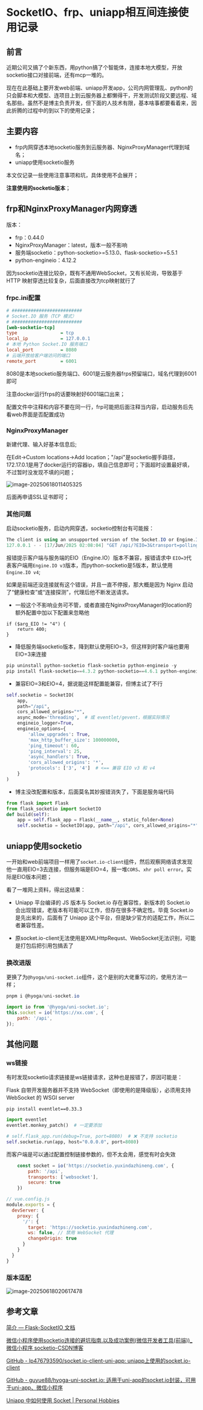 # SocketIO、frp、uniapp相互间连接使用记录

## 前言

近期公司又搞了个新东西，用python搞了个智能体，连接本地大模型，开放socketio接口对接前端，还有mcp一堆的。

现在在此基础上要开发web前端、uniapp开发app，公司内网管理乱、python的只会脚本和大模型、连项目上到云服务器上都懒得干，开发测试阶段又要远程、域名那些。虽然不是博主负责开发，但下面的人技术有限，基本啥事都要看着来，因此折腾的过程中的到以下的使用记录；

## 主要内容

- frp内网穿透本地socketio服务到云服务器、NginxProxyManager代理到域名；
- uniapp使用socketio服务

本文仅记录一些使用注意事项和坑，具体使用不会展开；

**注意使用的socketio版本**；

## frp和NginxProxyManager内网穿透

版本：

- frp：0.44.0
- NginxProxyManager：latest，版本一般不影响
- 服务端socketio：python-socketio>=5.13.0、flask-socketio>=5.5.1
- python-engineio：4.12.2

因为socketio连接比较杂，既有不通用WebSocket，又有长轮询，导致基于HTTP 映射穿透比较复杂，后面直接改为tcp映射就行了

### frpc.ini配置

```ini
# ##########################
# Socket.IO 服务（TCP 模式）
# ##########################
[web-socketio-tcp]
type                = tcp
local_ip            = 127.0.0.1
# 本地 Python Socket.IO 服务端口
local_port          = 8080
# 云端开放给客户端访问的端口
remote_port         = 6001
```

8080是本地socketio服务端口、6001是云服务器frps预留端口，域名代理到6001即可

注意docker运行frps的话要映射好6001端口出来；

配置文件中注释和内容不要在同一行，frp可能把后面注释当内容，启动服务后先看web界面是否配置成功

### NginxProxyManager

新建代理、输入好基本信息后;

在Edit->Custom locations->Add location；"/api"是socketio握手路径，172.17.0.1是用了docker运行的容器ip，填自己信息即可；下面超时设置最好填，不过暂时没发现不填的问题；

![image-20250618011405325](https://www.img.liy1900.xyz/www/ty/image-20250618011405325.png)

后面再申请SSL证书即可；

### 其他问题

启动socketio服务，启动内网穿透，socketio控制台有可能报：

```powershell
The client is using an unsupported version of the Socket.IO or Engine.IO protocols (further occurrences of this error will be logged with level INFO)
127.0.0.1 - - [17/Jun/2025 02:08:04] "GET /api/?EIO=3&transport=polling&t=PTvxGM1 HTTP/1.1" 400 -
```

报错提示客户端与服务端的EIO（Engine.IO）版本不兼容，报错请求中 `EIO=3`代表客户端用`Engine.IO v3`版本，而python-socketio是5版本，默认使用`Engine.IO v4`;

如果是前端还没连接就有这个错误，并且一直不停报，那大概是因为 Nginx 启动了“健康检查”或“连接探测”，代理后他不断发送请求。

- 一般这个不影响业务可不管，或者直接在NginxProxyManager的location的额外配置中加以下配置来忽略他

```
if ($arg_EIO != "4") {
    return 400;
}
```

- 降低服务端socketio版本，降到默认使用EIO=3，但这样到时客户端也要用EIO=3来连接

```powershell
pip uninstall python-socketio flask-socketio python-engineio -y
pip install flask-socketio==4.3.2 python-socketio==4.6.1 python-engineio==3.13.2
```

- 兼容EIO=3和EIO=4，据说能这样配置能兼容，但博主试了不行

```python
self.socketio = SocketIO(
    app,
    path="/api",
    cors_allowed_origins="*",
    async_mode='threading',  # 或 eventlet/gevent，根据实际情况
    engineio_logger=True,
    engineio_options={
        'allow_upgrades': True,
        'max_http_buffer_size': 100000000,
        'ping_timeout': 60,
        'ping_interval': 25,
        'async_handlers': True,
        'cors_allowed_origins': '*',
        'protocols': ['3', '4']  # <== 兼容 EIO v3 和 v4
    }
)
```

- 博主没改配置和版本，后面莫名其妙报错消失了，下面是服务端代码

```python
from flask import Flask
from flask_socketio import SocketIO
def build(self):
	app = self.flask_app = Flask(__name__, static_folder=None)
	self.socketio = SocketIO(app, path="/api", cors_allowed_origins="*")
```

## uniapp使用socketio

一开始和web前端项目一样用了`socket.io-client`组件，然后观察网络请求发现他一直用EIO=3去连接，但服务端是EIO=4，报一堆`CORS`、`xhr poll error`。实际是EIO版本问题；

看了一堆网上资料，得出这结果：

- Uniapp 平台编译的 JS 版本与 Socket.io 存在兼容性，新版本的 Socket.io 会出现错误，老版本有可能可以工作，但存在很多不确定性。毕竟 Socket.io 是先出来的，后面有了 Uniapp 这个平台，但是缺少官方的适配工作，所以二者兼容性差。

- 原socket.io-client无法使用是XMLHttpRequst、WebSocket无法识别，可能是打包后把引用包搞丢了

### 换改进版

更换了为`@hyoga/uni-socket.io`组件，这个是别的大佬重写过的，使用方法一样；

```powershell
pnpm i @hyoga/uni-socket.io
```

```javascript
import io from '@hyoga/uni-socket.io';
this.socket = io('https://xx.com', {
	path: '/api',
});
```

## 其他问题

### ws链接

有时发现socketio请求链接是ws链接请求，这种也是报错了，原因可能是：

Flask 自带开发服务器并不支持 WebSocket（即使用的是降级版），必须用支持 WebSocket 的 WSGI server

```
pip install eventlet==0.33.3
```

```python
import eventlet
eventlet.monkey_patch()  # 一定要添加

# self.flask_app.run(debug=True, port=8080)  # ❌ 不支持 socketio
self.socketio.run(app, host="0.0.0.0", port=8080)

```

而客户端是可以通过配置控制链接参数的，但不太会用，感觉有时会失效

```js
    const socket = io('https://socketio.yuxindazhineng.com', {
        path: '/api',
        transports: ['websocket'],
        secure: true
    })
```

```javascript
// vue.config.js
module.exports = {
  devServer: {
    proxy: {
      '/': {
        target: 'https://socketio.yuxindazhineng.com',
        ws: false, // 禁用 WebSocket 代理
        changeOrigin: true
      }
    }
  }
}
```

### 版本适配

![image-20250618020617478](https://www.img.liy1900.xyz/www/ty/image-20250618020617478.png)

## 参考文章

[简介 — Flask-SocketIO 文档](https://flask-socketio.readthedocs.io/en/latest/intro.html#version-compatibility)

[微信小程序使用socketio连接的避坑指南.以及成功案例(微信开发者工具(前端))_微信小程序 socketio-CSDN博客](https://blog.csdn.net/m0_64974617/article/details/142263724)

[GitHub - lp476793590/socket.io-client-uni-app: uniapp上使用的socket.io-client](https://github.com/lp476793590/socket.io-client-uni-app)

[GitHub - guyue88/hyoga-uni-socket.io: 适用于uni-app的socket.io封装，可用于uni-app、微信小程序](https://github.com/guyue88/hyoga-uni-socket.io)

[Uniapp 中如何使用 Socket | Personal Hobbies](https://rich1e.xyz/uniapp/how-to-use-socket-in-uniapp/)